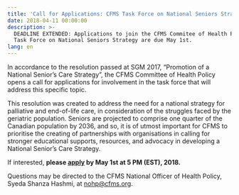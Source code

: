 ```yaml
---
title: 'Call for Applications: CFMS Task Force on National Seniors Strategy'
date: 2018-04-11 00:00:00
description: >-
  DEADLINE EXTENDED: Applications to join the CFMS Commitee of Health Policy's
  Task Force on National Seniors Strategy are due May 1st.
lang: en
---
```


In accordance to the resolution passed at SGM 2017, “Promotion of a National Senior’s Care Strategy”, the CFMS Committee of Health Policy opens a call for applications for involvement in the task force that will address this specific topic.

This resolution was created to address the need for a national strategy for palliative and end-of-life care, in consideration of the struggles faced by the geriatric population. Seniors are projected to comprise one quarter of the Canadian population by 2036, and so, it is of utmost important for CFMS to prioritise the creating of partnerships with organisations in calling for stronger educational supports, resources, and advocacy in developing a National Senior’s Care Strategy.&nbsp;

If interested, **please [apply](https://goo.gl/forms/rdz6OHw47cAdcW3i2) by May 1st at 5 PM (EST), 2018.**&nbsp;

Questions may be directed to the CFMS National Officer of Health Policy, Syeda Shanza Hashmi, at [nohp@cfms.org](javascript:void(location.href='mailto:'+String.fromCharCode(110,111,104,112,64,99,102,109,115,46,111,114,103))).

&nbsp;